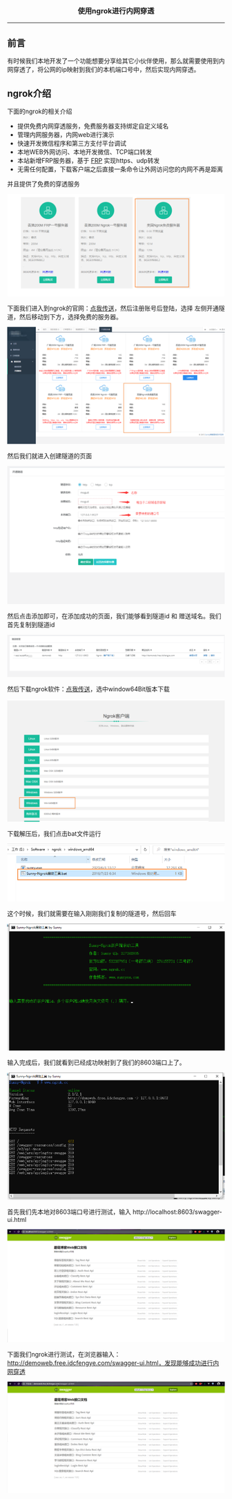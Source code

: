 ### <center>使用ngrok进行内网穿透
***
## 前言

有时候我们本地开发了一个功能想要分享给其它小伙伴使用，那么就需要使用到内网穿透了，将公网的ip映射到我们的本机端口号中，然后实现内网穿透。

## ngrok介绍

下面的ngrok的相关介绍

- 提供免费内网穿透服务，免费服务器支持绑定自定义域名
- 管理内网服务器，内网web进行演示
- 快速开发微信程序和第三方支付平台调试
- 本地WEB外网访问、本地开发微信、TCP端口转发
- 本站新增FRP服务器，基于 [FRP](http://github.com/fatedier/frp) 实现https、udp转发
- 无需任何配置，下载客户端之后直接一条命令让外网访问您的内网不再是距离

并且提供了免费的穿透服务

![image-20200615185416454](images/image-20200615185416454.png)

下面我们进入到ngrok的官网：[点我传送](http://www.ngrok.cc/)，然后注册账号后登陆，选择 左侧开通隧道，然后移动到下方，选择免费的服务器。

![image-20200615185537696](images/image-20200615185537696.png)

然后我们就进入创建隧道的页面

![image-20200615185727793](images/image-20200615185727793.png)

然后点击添加即可，在添加成功的页面，我们能够看到隧道id 和 赠送域名。我们首先复制到隧道id

![image-20200615191735760](images/image-20200615191735760.png)

然后下载ngrok软件：[点我传送](http://www.ngrok.cc/download.html)，选中window64Bit版本下载

![image-20200615190058228](images/image-20200615190058228.png)

下载解压后，我们点击bat文件运行

![image-20200615190201647](images/image-20200615190201647.png)

这个时候，我们就需要在输入刚刚我们复制的隧道号，然后回车

![image-20200615190329039](images/image-20200615190329039.png)

输入完成后，我们就看到已经成功映射到了我们的8603端口上了。

![image-20200615191411423](images/image-20200615191411423.png)

首先我们先本地对8603端口号进行测试，输入 http://localhost:8603/swagger-ui.html

![image-20200615191442854](images/image-20200615191442854.png)

下面我们ngrok进行测试，在浏览器输入： http://demoweb.free.idcfengye.com/swagger-ui.html，发现能够成功进行内网穿透

![image-20200615191348159](images/image-20200615191348159.png)

